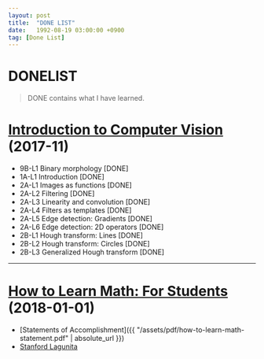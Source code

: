 ```yaml
---
layout: post
title:  "DONE LIST"
date:   1992-08-19 03:00:00 +0900
tag: [Done List]
---
```


# DONELIST

> DONE contains what I have learned.

# [Introduction to Computer Vision](https://www.udacity.com/course/introduction-to-computer-vision--ud810) (2017-11)

- 9B-L1	Binary morphology	 [DONE]
- 1A-L1 Introduction [DONE]
- 2A-L1 Images as functions [DONE]
- 2A-L2 Filtering [DONE]
- 2A-L3 Linearity and convolution [DONE]
- 2A-L4 Filters as templates [DONE]
- 2A-L5 Edge detection: Gradients [DONE]
- 2A-L6 Edge detection: 2D operators [DONE]
- 2B-L1 Hough transform: Lines [DONE]
- 2B-L2 Hough transform: Circles [DONE]
- 2B-L3 Generalized Hough transform [DONE]

---

# [How to Learn Math: For Students](https://lagunita.stanford.edu/courses/Education/EDUC115-S/Spring2014/info) (2018-01-01)
  - [Statements of Accomplishment]({{ "/assets/pdf/how-to-learn-math-statement.pdf" | absolute_url }})
  - [Stanford Lagunita](https://lagunita.stanford.edu)
